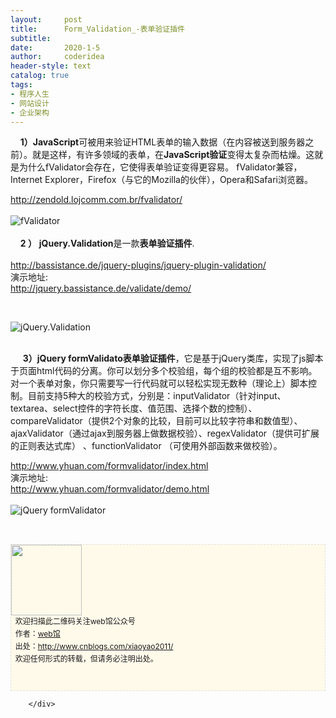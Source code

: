 ```yaml
---
layout:     post
title:      Form_Validation_-表单验证插件
subtitle:   
date:       2020-1-5
author:     coderidea
header-style: text
catalog: true
tags:
- 程序人生
- 网站设计
- 企业架构
--- 
```

<div class="postBody">
			<div id="cnblogs_post_body" class="blogpost-body"><p>    <strong>1）JavaScript</strong>可被用来验证HTML表单的输入数据（在内容被送到服务器之前）。就是这样，有许多领域的表单，在<strong>JavaScript验证</strong>变得太复杂而枯燥。这就是为什么fValidator会存在，它使得表单验证变得更容易。 fValidator兼容，Internet Explorer，Firefox（与它的Mozilla的伙伴），Opera和Safari浏览器。</p>
<div>
<div>
<div><a href="http://zendold.lojcomm.com.br/fvalidator/">http://zendold.lojcomm.com.br/fvalidator/</a></div>
<div> </div>
</div>
</div>
<div><img src="http://www.open-lib.com/attachment/2011-01/26-15-37-53i.jpg" alt="fValidator" /></div>
<div> </div>
<div>    <strong>2 ）</strong> <strong>jQuery.Validation</strong>是一款<strong>表单验证插件</strong>.</div>
<div>
<div> </div>
<div>
<div><a href="http://bassistance.de/jquery-plugins/jquery-plugin-validation/">http://bassistance.de/jquery-plugins/jquery-plugin-validation/</a></div>
</div>
<div>
<div>演示地址:</div>
<div><a href="http://jquery.bassistance.de/validate/demo/">http://jquery.bassistance.de/validate/demo/</a></div>
</div>
</div>
<p> </p>
<div><img src="http://www.open-lib.com/attachment/2010-09/26-20-16-46d.jpg" alt="jQuery.Validation" /></div>
<div> </div>
<div>
<p>     <strong>3）</strong><strong>jQuery formValidato表单验证插件</strong>，它是基于jQuery类库，实现了js脚本于页面html代码的分离。你可以划分多个校验组，每个组的校验都是互不影响。对一个表单对象，你只需要写一行代码就可以轻松实现无数种（理论上）脚本控制。目前支持5种大的校验方式，分别是：inputValidator（针对input、textarea、select控件的字符长度、值范围、选择个数的控制）、compareValidator（提供2个对象的比较，目前可以比较字符串和数值型）、ajaxValidator（通过ajax到服务器上做数据校验）、regexValidator（提供可扩展的正则表达式库） 、functionValidator （可使用外部函数来做校验）。</p>
<div>
<div>
<div><a href="http://www.yhuan.com/formvalidator/index.html">http://www.yhuan.com/formvalidator/index.html</a></div>
</div>
<div>
<div>演示地址:</div>
<div><a href="http://www.yhuan.com/formvalidator/demo.html">http://www.yhuan.com/formvalidator/demo.html</a></div>
</div>
</div>
<br /><div><img src="http://www.open-lib.com/attachment/2010-08-12/12-26-26a.jpg" alt="jQuery formValidator" /></div>
<div> </div>


</div>
<div id="ckepop"> </div>
<div>
<p id="PSignature" style="line-height:20px;background:#FFFAEA no-repeat 2% 50%;font-size:12px;border:#e0e0e0 1px dashed;"><img title="web馆" src="https://files.cnblogs.com/xiaoyao2011/wx.gif" alt="" width="113" height="113" /><br />  欢迎扫描此二维码关注web馆公众号  <br />  作者：<a href="http://www.cnblogs.com/xiaoyao2011/">web馆</a>  <br />  出处：<a href="http://www.cnblogs.com/xiaoyao2011">http://www.cnblogs.com/xiaoyao2011/</a> <br />  欢迎任何形式的转载，但请务必注明出处。<br /><br /><br /></p>



</div></div><div id="MySignature"></div>
<div class="clear"></div>
<div id="blog_post_info_block">
<div id="BlogPostCategory"></div>
<div id="EntryTag"></div>
<div id="blog_post_info">
</div>
<div class="clear"></div>
<div id="post_next_prev"></div>
</div>


		</div>